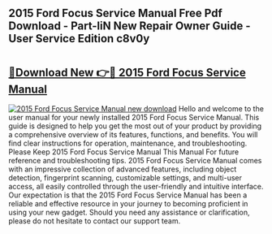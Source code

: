 ## 2015 Ford Focus Service Manual Free Pdf Download - Part-liN New Repair Owner Guide - User Service Edition c8v0y

# <h2><a href="http://bc11057.oget.top/?id=2015+Ford+Focus+Service+Manual">🔗Download New 👉🔴 2015 Ford Focus Service Manual</a></h2>

[![2015 Ford Focus Service Manual new download](https://i.imgur.com/5g1atiW.png)](http://bc11057.oget.top/?id=2015+Ford+Focus+Service+Manual)
Hello and welcome to the user manual for your newly installed 2015 Ford Focus Service Manual. This guide is designed to help you get the most out of your product by providing a comprehensive overview of its features, functions, and benefits. You will find clear instructions for operation, maintenance, and troubleshooting. Please Keep 2015 Ford Focus Service Manual This Manual For future reference and troubleshooting tips. 2015 Ford Focus Service Manual comes with an impressive collection of advanced features, including object detection, fingerprint scanning, customizable settings, and multi-user access, all easily controlled through the user-friendly and intuitive interface. Our expectation is that the 2015 Ford Focus Service Manual has been a reliable and effective resource in your journey to becoming proficient in using your new gadget. Should you need any assistance or clarification, please do not hesitate to contact our support team.
